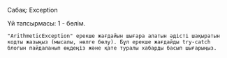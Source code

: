 Сабақ: Exception

Үй тапсырмасы: 1 - бөлім.

    "ArithmeticException" ерекше жағдайын шығара алатын әдісті шақыратын кодты жазыңыз (мысалы, нөлге бөлу). Бұл ерекше жағдайды try-catch блогын пайдаланып өңдеңіз және қате туралы хабарды басып шығарыңыз.